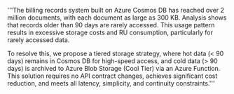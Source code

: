 

'''The billing records system built on Azure Cosmos DB has reached over 2 million documents, with each document as large as 300 KB. Analysis shows that records older than 90 days are rarely accessed. This usage pattern results in excessive storage costs and RU consumption, particularly for rarely accessed data.

To resolve this, we propose a tiered storage strategy, where hot data (< 90 days) remains in Cosmos DB for high-speed access, and cold data (> 90 days) is archived to Azure Blob Storage (Cool Tier) via an Azure Function. This solution requires no API contract changes, achieves significant cost reduction, and meets all latency, simplicity, and continuity constraints.'''

    
